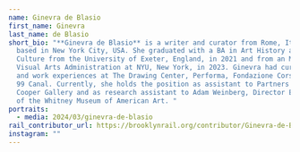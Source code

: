 ```yaml
---
name: Ginevra de Blasio
first_name: Ginevra
last_name: de Blasio
short_bio: "**Ginevra de Blasio** is a writer and curator from Rome, Italy, now
  based in New York City, USA. She graduated with a BA in Art History and Visual
  Culture from the University of Exeter, England, in 2021 and from an MA in
  Visual Arts Administration at NYU, New York, in 2023. Ginevra had curatorial
  and work experiences at The Drawing Center, Performa, Fondazione Corsini, and
  99 Canal. Currently, she holds the position as assistant to Partners at Paula
  Cooper Gallery and as research assistant to Adam Weinberg, Director Emeritus
  of the Whitney Museum of American Art. "
portraits:
  - media: 2024/03/ginevra-de-blasio
rail_contributor_url: https://brooklynrail.org/contributor/Ginevra-de-Blasio
instagram: ""
---
```

